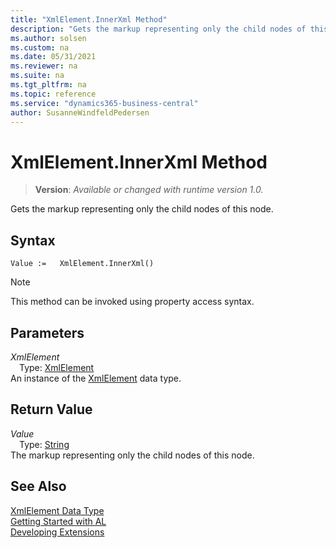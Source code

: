 ```yaml
---
title: "XmlElement.InnerXml Method"
description: "Gets the markup representing only the child nodes of this node."
ms.author: solsen
ms.custom: na
ms.date: 05/31/2021
ms.reviewer: na
ms.suite: na
ms.tgt_pltfrm: na
ms.topic: reference
ms.service: "dynamics365-business-central"
author: SusanneWindfeldPedersen
---
```

[//]: # (START>DO_NOT_EDIT)
[//]: # (IMPORTANT:Do not edit any of the content between here and the END>DO_NOT_EDIT.)
[//]: # (Any modifications should be made in the .xml files in the ModernDev repo.)
# XmlElement.InnerXml Method
> **Version**: _Available or changed with runtime version 1.0._

Gets the markup representing only the child nodes of this node.


## Syntax
```
Value :=   XmlElement.InnerXml()
```
> [!NOTE]
> This method can be invoked using property access syntax.

## Parameters
*XmlElement*  
&emsp;Type: [XmlElement](xmlelement-data-type.md)  
An instance of the [XmlElement](xmlelement-data-type.md) data type.  

## Return Value
*Value*  
&emsp;Type: [String](../string/string-data-type.md)  
The markup representing only the child nodes of this node.


[//]: # (IMPORTANT: END>DO_NOT_EDIT)
## See Also
[XmlElement Data Type](xmlelement-data-type.md)  
[Getting Started with AL](../../devenv-get-started.md)  
[Developing Extensions](../../devenv-dev-overview.md)